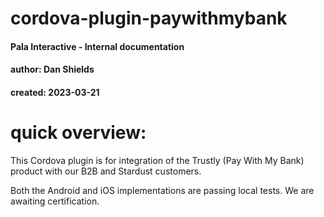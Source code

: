 # cordova-plugin-paywithmybank
#### Pala Interactive - Internal documentation
#### author: Dan Shields
#### created: 2023-03-21

# quick overview:

This Cordova plugin is for integration of the Trustly (Pay With My Bank) product with our B2B and Stardust customers.

Both the Android and iOS implementations are passing local tests.   We are awaiting certification.

